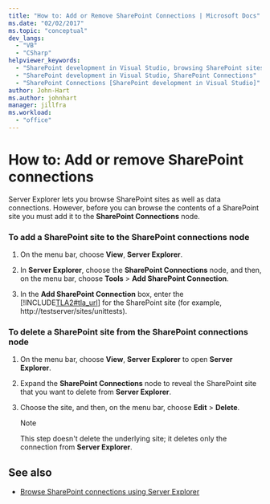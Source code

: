 ```yaml
---
title: "How to: Add or Remove SharePoint Connections | Microsoft Docs"
ms.date: "02/02/2017"
ms.topic: "conceptual"
dev_langs:
  - "VB"
  - "CSharp"
helpviewer_keywords:
  - "SharePoint development in Visual Studio, browsing SharePoint sites"
  - "SharePoint development in Visual Studio, SharePoint Connections"
  - "SharePoint Connections [SharePoint development in Visual Studio]"
author: John-Hart
ms.author: johnhart
manager: jillfra
ms.workload:
  - "office"
---
```

# How to: Add or remove SharePoint connections
  Server Explorer lets you browse SharePoint sites as well as data connections. However, before you can browse the contents of a SharePoint site you must add it to the **SharePoint Connections** node.

### To add a SharePoint site to the SharePoint connections node

1. On the menu bar, choose **View**, **Server Explorer**.

2. In **Server Explorer**, choose the **SharePoint Connections** node, and then, on the menu bar, choose **Tools** > **Add SharePoint Connection**.

3. In the **Add SharePoint Connection** box, enter the [!INCLUDE[TLA2#tla_url](../sharepoint/includes/tla2sharptla-url-md.md)] for the SharePoint site (for example, http://testserver/sites/unittests).

### To delete a SharePoint site from the SharePoint connections node

1. On the menu bar, choose **View**, **Server Explorer** to open **Server Explorer**.

2. Expand the **SharePoint Connections** node to reveal the SharePoint site that you want to delete from **Server Explorer**.

3. Choose the site, and then, on the menu bar, choose **Edit** > **Delete**.

    > [!NOTE]
    > This step doesn't delete the underlying site; it deletes only the connection from **Server Explorer**.

## See also
- [Browse SharePoint connections using Server Explorer](../sharepoint/browsing-sharepoint-connections-using-server-explorer.md)
